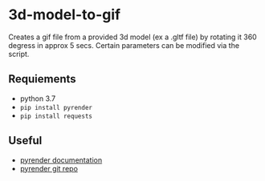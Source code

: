 # 3d-model-to-gif
Creates a gif file from a provided 3d model (ex a .gltf file) by rotating it 360 degress in approx 5 secs. Certain parameters can be modified via the script.

## Requiements

* python 3.7
* `pip install pyrender`
* `pip install requests`

## Useful

* [pyrender documentation](https://readthedocs.org/projects/pyrender/downloads/pdf/latest/)
* [pyrender git repo](https://github.com/mmatl/pyrender)
